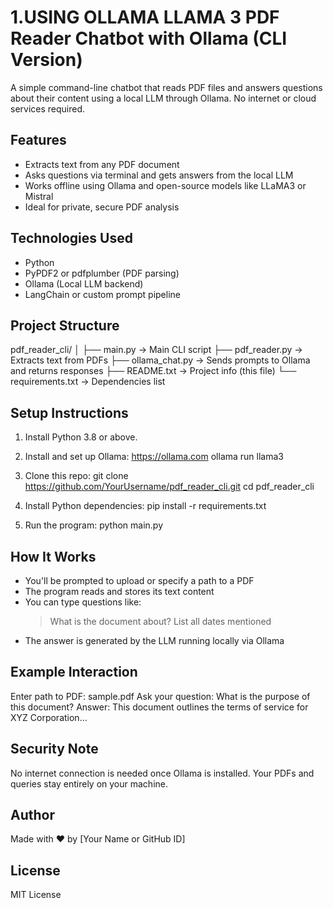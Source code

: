 1.USING OLLAMA LLAMA 3
PDF Reader Chatbot with Ollama (CLI Version)
============================================

A simple command-line chatbot that reads PDF files and answers questions about their content using a local LLM through Ollama. No internet or cloud services required.

Features
--------
- Extracts text from any PDF document
- Asks questions via terminal and gets answers from the local LLM
- Works offline using Ollama and open-source models like LLaMA3 or Mistral
- Ideal for private, secure PDF analysis

Technologies Used
-----------------
- Python
- PyPDF2 or pdfplumber (PDF parsing)
- Ollama (Local LLM backend)
- LangChain or custom prompt pipeline

Project Structure
-----------------
pdf_reader_cli/
│
├── main.py              -> Main CLI script
├── pdf_reader.py        -> Extracts text from PDFs
├── ollama_chat.py       -> Sends prompts to Ollama and returns responses
├── README.txt           -> Project info (this file)
└── requirements.txt     -> Dependencies list

Setup Instructions
------------------
1. Install Python 3.8 or above.

2. Install and set up Ollama:
       https://ollama.com
       ollama run llama3

3. Clone this repo:
       git clone https://github.com/YourUsername/pdf_reader_cli.git
       cd pdf_reader_cli

4. Install Python dependencies:
       pip install -r requirements.txt

5. Run the program:
       python main.py

How It Works
------------
- You'll be prompted to upload or specify a path to a PDF
- The program reads and stores its text content
- You can type questions like:
     > What is the document about?
     > List all dates mentioned
- The answer is generated by the LLM running locally via Ollama

Example Interaction
-------------------
Enter path to PDF: sample.pdf
Ask your question: What is the purpose of this document?
Answer: This document outlines the terms of service for XYZ Corporation...

Security Note
-------------
No internet connection is needed once Ollama is installed.
Your PDFs and queries stay entirely on your machine.

Author
------
Made with ❤️ by [Your Name or GitHub ID]

License
-------
MIT License
